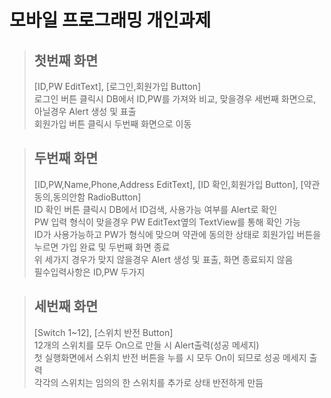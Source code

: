 
# 모바일 프로그래밍 개인과제
>## 첫번째 화면
>[ID,PW EditText], [로그인,회원가입 Button]\
>로그인 버튼 클릭시 DB에서 ID,PW를 가져와 비교, 맞을경우 세번째 화면으로, 아닐경우 Alert 생성 및 표출\
>회원가입 버튼 클릭시 두번째 화면으로 이동

>## 두번째 화면
>[ID,PW,Name,Phone,Address EditText], [ID 확인,회원가입 Button], [약관 동의,동의안함 RadioButton]\
>ID 확인 버튼 클릭시 DB에서 ID검색, 사용가능 여부를 Alert로 확인\
>PW 입력 형식이 맞을경우 PW EditText옆의 TextView를 통해 확인 가능\
>ID가 사용가능하고 PW가 형식에 맞으며 약관에 동의한 상태로 회원가입 버튼을 누르면 가입 완료 및 두번째 화면 종료\
>위 세가지 경우가 맞지 않을경우 Alert 생성 및 표출, 화면 종료되지 않음\
>필수입력사항은 ID,PW 두가지

>## 세번째 화면
>[Switch 1~12], [스위치 반전 Button]\
>12개의 스위치를 모두 On으로 만들 시 Alert출력(성공 메세지)\
>첫 실행화면에서 스위치 반전 버튼을 누를 시 모두 On이 되므로 성공 메세지 출력\
>각각의 스위치는 임의의 한 스위치를 추가로 상태 반전하게 만듬
